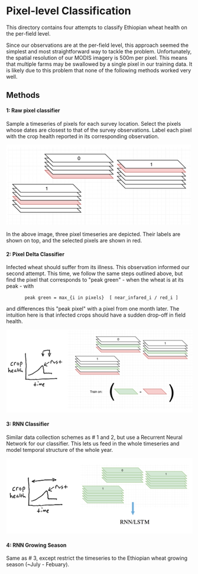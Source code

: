 # Pixel-level Classification

This directory contains four attempts to classify Ethiopian wheat health on the per-field level.

Since our observations are at the per-field level, this approach seemed the simplest and most straightforward way to tackle the problem. Unfortunately, the spatial resolution of our MODIS imagery is 500m per pixel. This means that multiple farms may be swallowed by a single pixel in our training data. It is likely due to this problem that none of the following methods worked very well. 

## Methods

#### 1: Raw pixel classifier

Sample a timeseries of pixels for each survey location. Select the pixels whose dates are closest to that of the survey observations. Label each pixel with the crop health reported in its corresponding observation.

<img src="diagrams/pixel.png" width="500">

In the above image, three pixel timeseries are depicted. Their labels are shown on top, and the selected pixels are shown in red.

#### 2: Pixel Delta Classifier

Infected wheat should suffer from its illness. This observation informed our second attempt. This time, we follow the same steps outlined above, but find the pixel that corresponds to "peak green" - when the wheat is at its peak - with

```
       peak green = max_{i in pixels}  [ near_infared_i / red_i ]
```
and differences this "peak pixel" with a pixel from one month later. The intuition here is that infected crops should have a sudden drop-off in field health.

<img src="diagrams/pixel_delta.png" width="600">

#### 3: RNN Classifier

Similar data collection schemes as # 1 and 2, but use a Recurrent Neural Network for our classifier. This lets us feed in the whole timeseries and model temporal structure of the whole year.

<img src="diagrams/rnn.png" width="600">

#### 4: RNN Growing Season

Same as # 3, except restrict the timeseries to the Ethiopian wheat growing season (~July - Febuary).






